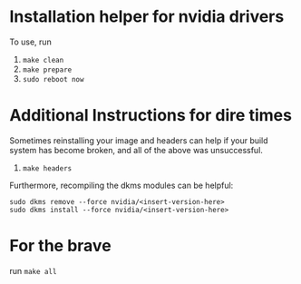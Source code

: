 # Installation helper for nvidia drivers

To use, run 
1. `make clean`
3. `make prepare`
4. `sudo reboot now`

# Additional Instructions for dire times

Sometimes reinstalling your image and headers can help
if your build system has become broken, and all of the
above was unsuccessful.

1. `make headers`

Furthermore, recompiling the dkms modules can be helpful:

```
sudo dkms remove --force nvidia/<insert-version-here>
sudo dkms install --force nvidia/<insert-version-here>
```

# For the brave

run `make all`
